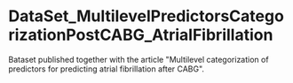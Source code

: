# DataSet_MultilevelPredictorsCategorizationPostCABG_AtrialFibrillation
Вataset published together with the article "Multilevel categorization of predictors for predicting atrial fibrillation after CABG".
